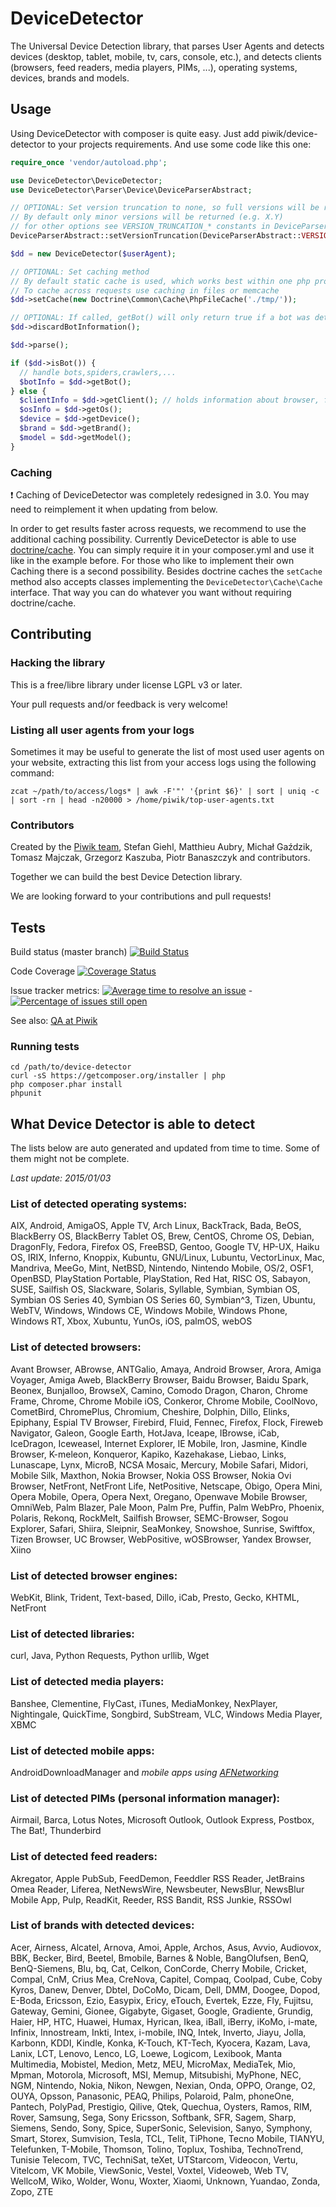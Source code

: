 DeviceDetector
==============

The Universal Device Detection library, that parses User Agents and detects devices (desktop, tablet, mobile, tv, cars, console, etc.), and detects clients (browsers, feed readers, media players, PIMs, ...), operating systems, devices, brands and models.

## Usage

Using DeviceDetector with composer is quite easy. Just add piwik/device-detector to your projects requirements. And use some code like this one:


```php
require_once 'vendor/autoload.php';

use DeviceDetector\DeviceDetector;
use DeviceDetector\Parser\Device\DeviceParserAbstract;

// OPTIONAL: Set version truncation to none, so full versions will be returned
// By default only minor versions will be returned (e.g. X.Y)
// for other options see VERSION_TRUNCATION_* constants in DeviceParserAbstract class
DeviceParserAbstract::setVersionTruncation(DeviceParserAbstract::VERSION_TRUNCATION_NONE);

$dd = new DeviceDetector($userAgent);

// OPTIONAL: Set caching method
// By default static cache is used, which works best within one php process
// To cache across requests use caching in files or memcache
$dd->setCache(new Doctrine\Common\Cache\PhpFileCache('./tmp/'));

// OPTIONAL: If called, getBot() will only return true if a bot was detected  (speeds up detection a bit)
$dd->discardBotInformation();

$dd->parse();

if ($dd->isBot()) {
  // handle bots,spiders,crawlers,...
  $botInfo = $dd->getBot();
} else {
  $clientInfo = $dd->getClient(); // holds information about browser, feed reader, media player, ...
  $osInfo = $dd->getOs();
  $device = $dd->getDevice();
  $brand = $dd->getBrand();
  $model = $dd->getModel();
}
```

### Caching

:exclamation: Caching of DeviceDetector was completely redesigned in 3.0. You may need to reimplement it when updating from below.

In order to get results faster across requests, we recommend to use the additional caching possibility.
Currently DeviceDetector is able to use [doctrine/cache](https://github.com/doctrine/cache). You can simply require it in your composer.yml and use it like in the example before.
For those who like to implement their own Caching there is a second possibility. Besides doctrine caches the ```setCache``` method also accepts classes implementing the ```DeviceDetector\Cache\Cache``` interface. That way you can do whatever you want without requiring doctrine/cache.

## Contributing

### Hacking the library

This is a free/libre library under license LGPL v3 or later.

Your pull requests and/or feedback is very welcome!

### Listing all user agents from your logs
Sometimes it may be useful to generate the list of most used user agents on your website,
extracting this list from your access logs using the following command:

```
zcat ~/path/to/access/logs* | awk -F'"' '{print $6}' | sort | uniq -c | sort -rn | head -n20000 > /home/piwik/top-user-agents.txt
```

### Contributors
Created by the [Piwik team](http://piwik.org/team/), Stefan Giehl, Matthieu Aubry, Michał Gaździk,
Tomasz Majczak, Grzegorz Kaszuba, Piotr Banaszczyk and contributors.

Together we can build the best Device Detection library.

We are looking forward to your contributions and pull requests!

## Tests

Build status (master branch) [![Build Status](https://travis-ci.org/piwik/device-detector.png?branch=master)](https://travis-ci.org/piwik/device-detector)

Code Coverage [![Coverage Status](https://coveralls.io/repos/piwik/device-detector/badge.png)](https://coveralls.io/r/piwik/device-detector)

Issue tracker metrics: [![Average time to resolve an issue](http://isitmaintained.com/badge/resolution/piwik/device-detector.svg)](http://isitmaintained.com/project/piwik/device-detector "Average time to resolve an issue") - [![Percentage of issues still open](http://isitmaintained.com/badge/open/piwik/device-detector.svg)](http://isitmaintained.com/project/piwik/device-detector "Percentage of issues still open")

See also: [QA at Piwik](http://piwik.org/qa/)

### Running tests

```
cd /path/to/device-detector
curl -sS https://getcomposer.org/installer | php
php composer.phar install
phpunit
```

## What Device Detector is able to detect

The lists below are auto generated and updated from time to time. Some of them might not be complete.

*Last update: 2015/01/03*

### List of detected operating systems:

AIX, Android, AmigaOS, Apple TV, Arch Linux, BackTrack, Bada, BeOS, BlackBerry OS, BlackBerry Tablet OS, Brew, CentOS, Chrome OS, Debian, DragonFly, Fedora, Firefox OS, FreeBSD, Gentoo, Google TV, HP-UX, Haiku OS, IRIX, Inferno, Knoppix, Kubuntu, GNU/Linux, Lubuntu, VectorLinux, Mac, Mandriva, MeeGo, Mint, NetBSD, Nintendo, Nintendo Mobile, OS/2, OSF1, OpenBSD, PlayStation Portable, PlayStation, Red Hat, RISC OS, Sabayon, SUSE, Sailfish OS, Slackware, Solaris, Syllable, Symbian, Symbian OS, Symbian OS Series 40, Symbian OS Series 60, Symbian^3, Tizen, Ubuntu, WebTV, Windows, Windows CE, Windows Mobile, Windows Phone, Windows RT, Xbox, Xubuntu, YunOs, iOS, palmOS, webOS

### List of detected browsers:

Avant Browser, ABrowse, ANTGalio, Amaya, Android Browser, Arora, Amiga Voyager, Amiga Aweb, BlackBerry Browser, Baidu Browser, Baidu Spark, Beonex, Bunjalloo, BrowseX, Camino, Comodo Dragon, Charon, Chrome Frame, Chrome, Chrome Mobile iOS, Conkeror, Chrome Mobile, CoolNovo, CometBird, ChromePlus, Chromium, Cheshire, Dolphin, Dillo, Elinks, Epiphany, Espial TV Browser, Firebird, Fluid, Fennec, Firefox, Flock, Fireweb Navigator, Galeon, Google Earth, HotJava, Iceape, IBrowse, iCab, IceDragon, Iceweasel, Internet Explorer, IE Mobile, Iron, Jasmine, Kindle Browser, K-meleon, Konqueror, Kapiko, Kazehakase, Liebao, Links, Lunascape, Lynx, MicroB, NCSA Mosaic, Mercury, Mobile Safari, Midori, Mobile Silk, Maxthon, Nokia Browser, Nokia OSS Browser, Nokia Ovi Browser, NetFront, NetFront Life, NetPositive, Netscape, Obigo, Opera Mini, Opera Mobile, Opera, Opera Next, Oregano, Openwave Mobile Browser, OmniWeb, Palm Blazer, Pale Moon, Palm Pre, Puffin, Palm WebPro, Phoenix, Polaris, Rekonq, RockMelt, Sailfish Browser, SEMC-Browser, Sogou Explorer, Safari, Shiira, Sleipnir, SeaMonkey, Snowshoe, Sunrise, Swiftfox, Tizen Browser, UC Browser, WebPositive, wOSBrowser, Yandex Browser, Xiino

### List of detected browser engines:

WebKit, Blink, Trident, Text-based, Dillo, iCab, Presto, Gecko, KHTML, NetFront

### List of detected libraries:

curl, Java, Python Requests, Python urllib, Wget

### List of detected media players:

Banshee, Clementine, FlyCast, iTunes, MediaMonkey, NexPlayer, Nightingale, QuickTime, Songbird, SubStream, VLC, Windows Media Player, XBMC

### List of detected mobile apps:

AndroidDownloadManager and *mobile apps using [AFNetworking](https://github.com/AFNetworking/AFNetworking)*

### List of detected PIMs (personal information manager):

Airmail, Barca, Lotus Notes, Microsoft Outlook, Outlook Express, Postbox, The Bat!, Thunderbird

### List of detected feed readers:

Akregator, Apple PubSub, FeedDemon, Feeddler RSS Reader, JetBrains Omea Reader, Liferea, NetNewsWire, Newsbeuter, NewsBlur, NewsBlur Mobile App, Pulp, ReadKit, Reeder, RSS Bandit, RSS Junkie, RSSOwl

### List of brands with detected devices:

Acer, Airness, Alcatel, Arnova, Amoi, Apple, Archos, Asus, Avvio, Audiovox, BBK, Becker, Bird, Beetel, Bmobile, Barnes & Noble, BangOlufsen, BenQ, BenQ-Siemens, Blu, bq, Cat, Celkon, ConCorde, Cherry Mobile, Cricket, Compal, CnM, Crius Mea, CreNova, Capitel, Compaq, Coolpad, Cube, Coby Kyros, Danew, Denver, Dbtel, DoCoMo, Dicam, Dell, DMM, Doogee, Dopod, E-Boda, Ericsson, Ezio, Easypix, Ericy, eTouch, Evertek, Ezze, Fly, Fujitsu, Gateway, Gemini, Gionee, Gigabyte, Gigaset, Google, Gradiente, Grundig, Haier, HP, HTC, Huawei, Humax, Hyrican, Ikea, iBall, iBerry, iKoMo, i-mate, Infinix, Innostream, Inkti, Intex, i-mobile, INQ, Intek, Inverto, Jiayu, Jolla, Karbonn, KDDI, Kindle, Konka, K-Touch, KT-Tech, Kyocera, Kazam, Lava, Lanix, LCT, Lenovo, Lenco, LG, Loewe, Logicom, Lexibook, Manta Multimedia, Mobistel, Medion, Metz, MEU, MicroMax, MediaTek, Mio, Mpman, Motorola, Microsoft, MSI, Memup, Mitsubishi, MyPhone, NEC, NGM, Nintendo, Nokia, Nikon, Newgen, Nexian, Onda, OPPO, Orange, O2, OUYA, Opsson, Panasonic, PEAQ, Philips, Polaroid, Palm, phoneOne, Pantech, PolyPad, Prestigio, Qilive, Qtek, Quechua, Oysters, Ramos, RIM, Rover, Samsung, Sega, Sony Ericsson, Softbank, SFR, Sagem, Sharp, Siemens, Sendo, Sony, Spice, SuperSonic, Selevision, Sanyo, Symphony, Smart, Storex, Sumvision, Tesla, TCL, Telit, TiPhone, Tecno Mobile, TIANYU, Telefunken, T-Mobile, Thomson, Tolino, Toplux, Toshiba, TechnoTrend, Tunisie Telecom, TVC, TechniSat, teXet, UTStarcom, Videocon, Vertu, Vitelcom, VK Mobile, ViewSonic, Vestel, Voxtel, Videoweb, Web TV, WellcoM, Wiko, Wolder, Wonu, Woxter, Xiaomi, Unknown, Yuandao, Zonda, Zopo, ZTE
